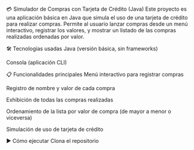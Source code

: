 💳 Simulador de Compras con Tarjeta de Crédito (Java)
Este proyecto es una aplicación básica en Java que simula el uso de una tarjeta de crédito para realizar compras. Permite al usuario lanzar compras desde un menú interactivo, registrar los valores, y mostrar un listado de las compras realizadas ordenadas por valor.

🛠️ Tecnologías usadas
Java (versión básica, sin frameworks)

Consola (aplicación CLI)

📋 Funcionalidades principales
Menú interactivo para registrar compras

Registro de nombre y valor de cada compra

Exhibición de todas las compras realizadas

Ordenamiento de la lista por valor de compra (de mayor a menor o viceversa)

Simulación de uso de tarjeta de crédito

▶️ Cómo ejecutar
Clona el repositorio

